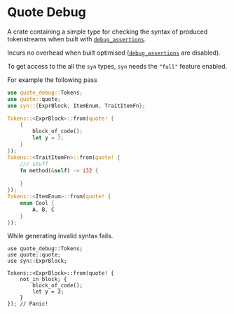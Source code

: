 # Quote Debug
A crate containing a simple type for checking the syntax of produced tokenstreams when built with [`debug_assertions`](https://doc.rust-lang.org/reference/conditional-compilation.html#debug_assertions).

Incurs no overhead when built optimised ([`debug_assertions`](https://doc.rust-lang.org/reference/conditional-compilation.html#debug_assertions) are disabled).

To get access to the all the `syn` types, `syn` needs the `"full"` feature enabled.

For example the following pass
```rust
use quote_debug::Tokens;
use quote::quote;
use syn::{ExprBlock, ItemEnum, TraitItemFn};

Tokens::<ExprBlock>::from(quote! {
    {
        block_of_code();
        let y = 3;
    }
});
Tokens::<TraitItemFn>::from(quote! {
    /// stuff
    fn method(&self) -> i32 {
        
    }
});
Tokens::<ItemEnum>::from(quote! {
    enum Cool {
        A, B, C
    }
});
```

While generating invalid syntax fails.
```rust,should_panic
use quote_debug::Tokens;
use quote::quote;
use syn::ExprBlock;

Tokens::<ExprBlock>::from(quote! {
    not_in_block; {
        block_of_code();
        let y = 3;
    }
}); // Panic! 
```
